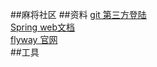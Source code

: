 
##麻将社区
##资料
[git 第三方登陆](https://developer.github.com/apps/building-oauth-apps/creating-an-oauth-app/)  
[Spring web文档](https://spring.io/guides/gs/serving-web-content/)  
[flyway 官网](https://flywaydb.org/getstarted/)  
##工具
